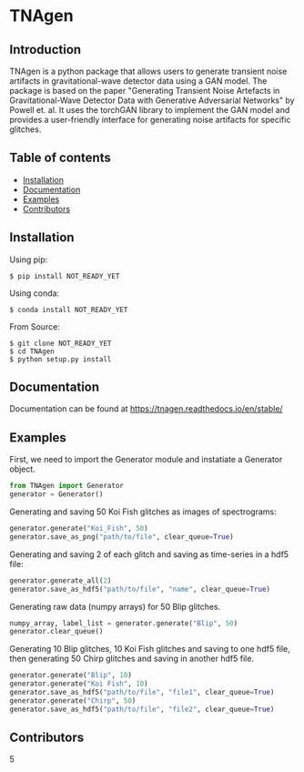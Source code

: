 

# TNAgen
## Introduction
TNAgen is a python package that allows users to generate transient noise artifacts in gravitational-wave detector data using a GAN model. The package is based on the paper "Generating Transient Noise Artefacts in Gravitational-Wave Detector Data with Generative Adversarial Networks" by Powell et. al. It uses the torchGAN library to implement the GAN model and provides a user-friendly interface for generating noise artifacts for specific glitches.

## Table of contents
* [Installation](#Installation)
* [Documentation](#Documentation)
* [Examples](#Examples)
* [Contributors](#Contributors)

## Installation

Using pip: 
```console
$ pip install NOT_READY_YET
```

Using conda:
```console
$ conda install NOT_READY_YET
```

From Source:
```console
$ git clone NOT_READY_YET
$ cd TNAgen
$ python setup.py install
```

## Documentation
Documentation can be found at https://tnagen.readthedocs.io/en/stable/

## Examples
First, we need to import the Generator module and instatiate a Generator object.
```python
from TNAgen import Generator
generator = Generator()
```
Generating and saving 50 Koi Fish glitches as images of spectrograms:
```python
generator.generate("Koi_Fish", 50)
generator.save_as_png("path/to/file", clear_queue=True)
```
Generating and saving 2 of each glitch and saving as time-series in a hdf5 file:
```python
generator.generate_all(2)
generator.save_as_hdf5("path/to/file", "name", clear_queue=True)
```
Generating raw data (numpy arrays) for 50 Blip glitches.
```python
numpy_array, label_list = generator.generate("Blip", 50)
generator.clear_queue()
```
Generating 10 Blip glitches, 10 Koi Fish glitches and saving to one hdf5 file, then generating 50 Chirp glitches and saving in another hdf5 file.
```python
generator.generate("Blip", 10)
generator.generate("Koi Fish", 10)
generator.save_as_hdf5("path/to/file", "file1", clear_queue=True)
generator.generate("Chirp", 50)
generator.save_as_hdf5("path/to/file", "file2", clear_queue=True)
```

## Contributors
5

